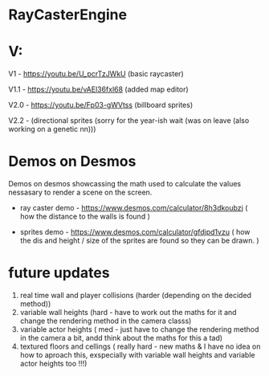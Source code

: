 # RayCasterEngine



# V:
V1 - https://youtu.be/U_pcrTzJWkU (basic raycaster)

V1.1 - https://youtu.be/vAEl36fxl68 (added map editor)

V2.0 - https://youtu.be/Fp03-gWVtss (billboard sprites)

V2.2 - <link pending> (directional sprites (sorry for the year-ish wait (was on leave (also working on a genetic nn)))

# Demos on Desmos

Demos on desmos showcassing the math used to calculate the values nessasary to render a scene on the screen.

 - ray caster demo - https://www.desmos.com/calculator/8h3dkoubzj ( how the distance to the walls is found )

 - sprites demo - https://www.desmos.com/calculator/gfdjpd1vzu ( how the dis and height / size of the sprites are found so they can be drawn. )

# future updates

1) real time wall and player collisions (harder (depending on the decided method))
2) variable wall heights (hard - have to work out the maths for it and change the rendering method in the camera classs)
3) variable actor heights ( med - just have to change the rendering method in the camera a bit, andd think about the maths for this a tad)
3) textured floors and cellings ( really hard - new maths & I have no idea on how to aproach this, exspecially with variable wall heights and variable actor heights too !!!)
